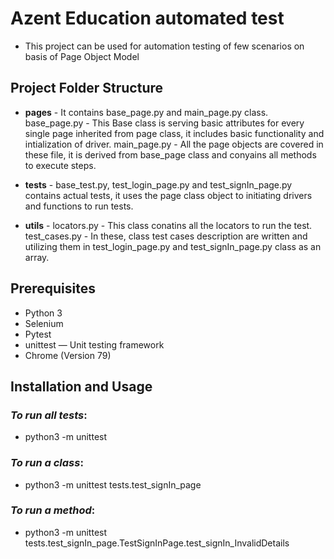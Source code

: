 # Azent Education automated test  

* This project can be used for automation testing of few scenarios on basis of Page Object Model

## Project Folder Structure


* **pages** - It contains base_page.py and main_page.py class.
base_page.py - This Base class is serving basic attributes for every single page inherited from page class, it includes basic functionality and intialization of driver.
main_page.py - All the page objects are covered in these file, it is derived from base_page class and conyains all methods to execute steps.

* **tests** - base_test.py, test_login_page.py and test_signIn_page.py contains actual tests, it uses the page class object to initiating drivers and functions to run tests.

* **utils** - locators.py - This class conatins all the locators to run the test.
test_cases.py - In these, class test cases description are written and utilizing them in test_login_page.py and test_signIn_page.py class as an array.

## Prerequisites

* Python 3
* Selenium
* Pytest
* unittest — Unit testing framework
* Chrome (Version 79)

## Installation and Usage

### *To run all tests*:
* python3 -m unittest 

### *To run a class*:
* python3 -m unittest tests.test_signIn_page

### *To run a method*:
* python3 -m unittest tests.test_signIn_page.TestSignInPage.test_signIn_InvalidDetails